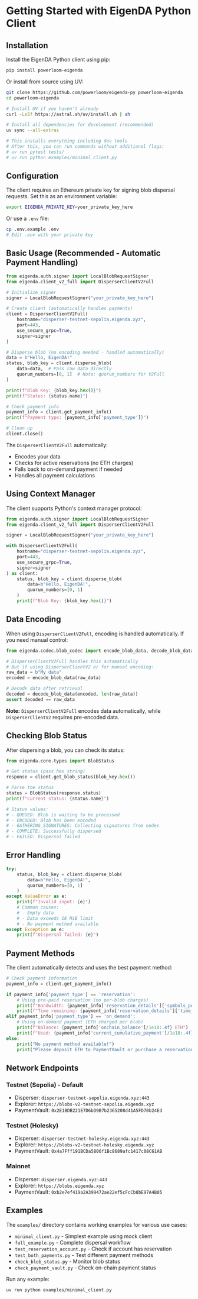 # Getting Started with EigenDA Python Client

## Installation

Install the EigenDA Python client using pip:

```bash
pip install powerloom-eigenda
```

Or install from source using UV:

```bash
git clone https://github.com/powerloom/eigenda-py powerloom-eigenda
cd powerloom-eigenda

# Install UV if you haven't already
curl -LsSf https://astral.sh/uv/install.sh | sh

# Install all dependencies for development (recommended)
uv sync --all-extras

# This installs everything including dev tools
# After this, you can run commands without additional flags:
# uv run pytest tests/
# uv run python examples/minimal_client.py
```

## Configuration

The client requires an Ethereum private key for signing blob dispersal requests. Set this as an environment variable:

```bash
export EIGENDA_PRIVATE_KEY=your_private_key_here
```

Or use a `.env` file:

```bash
cp .env.example .env
# Edit .env with your private key
```

## Basic Usage (Recommended - Automatic Payment Handling)

```python
from eigenda.auth.signer import LocalBlobRequestSigner
from eigenda.client_v2_full import DisperserClientV2Full

# Initialize signer
signer = LocalBlobRequestSigner("your_private_key_here")

# Create client (automatically handles payments)
client = DisperserClientV2Full(
    hostname="disperser-testnet-sepolia.eigenda.xyz",
    port=443,
    use_secure_grpc=True,
    signer=signer
)

# Disperse blob (no encoding needed - handled automatically)
data = b"Hello, EigenDA!"
status, blob_key = client.disperse_blob(
    data=data,  # Pass raw data directly
    quorum_numbers=[0, 1]  # Note: quorum_numbers for V2Full
)

print(f"Blob Key: {blob_key.hex()}")
print(f"Status: {status.name}")

# Check payment info
payment_info = client.get_payment_info()
print(f"Payment type: {payment_info['payment_type']}")

# Clean up
client.close()
```

The `DisperserClientV2Full` automatically:
- Encodes your data
- Checks for active reservations (no ETH charges)
- Falls back to on-demand payment if needed
- Handles all payment calculations

## Using Context Manager

The client supports Python's context manager protocol:

```python
from eigenda.auth.signer import LocalBlobRequestSigner
from eigenda.client_v2_full import DisperserClientV2Full

signer = LocalBlobRequestSigner("your_private_key_here")

with DisperserClientV2Full(
    hostname="disperser-testnet-sepolia.eigenda.xyz",
    port=443,
    use_secure_grpc=True,
    signer=signer
) as client:
    status, blob_key = client.disperse_blob(
        data=b"Hello, EigenDA!",
        quorum_numbers=[0, 1]
    )
    print(f"Blob Key: {blob_key.hex()}")
```

## Data Encoding

When using `DisperserClientV2Full`, encoding is handled automatically. If you need manual control:

```python
from eigenda.codec.blob_codec import encode_blob_data, decode_blob_data

# DisperserClientV2Full handles this automatically
# But if using DisperserClientV2 or for manual encoding:
raw_data = b"My data"
encoded = encode_blob_data(raw_data)

# Decode data after retrieval
decoded = decode_blob_data(encoded, len(raw_data))
assert decoded == raw_data
```

**Note:** `DisperserClientV2Full` encodes data automatically, while `DisperserClientV2` requires pre-encoded data.

## Checking Blob Status

After dispersing a blob, you can check its status:

```python
from eigenda.core.types import BlobStatus

# Get status (pass hex string)
response = client.get_blob_status(blob_key.hex())

# Parse the status
status = BlobStatus(response.status)
print(f"Current status: {status.name}")

# Status values:
# - QUEUED: Blob is waiting to be processed
# - ENCODED: Blob has been encoded
# - GATHERING_SIGNATURES: Collecting signatures from nodes
# - COMPLETE: Successfully dispersed
# - FAILED: Dispersal failed
```

## Error Handling

```python
try:
    status, blob_key = client.disperse_blob(
        data=b"Hello, EigenDA!",
        quorum_numbers=[0, 1]
    )
except ValueError as e:
    print(f"Invalid input: {e}")
    # Common causes:
    # - Empty data
    # - Data exceeds 16 MiB limit
    # - No payment method available
except Exception as e:
    print(f"Dispersal failed: {e}")
```

## Payment Methods

The client automatically detects and uses the best payment method:

```python
# Check payment information
payment_info = client.get_payment_info()

if payment_info['payment_type'] == 'reservation':
    # Using pre-paid reservation (no per-blob charges)
    print(f"Bandwidth: {payment_info['reservation_details']['symbols_per_second']} symbols/sec")
    print(f"Time remaining: {payment_info['reservation_details']['time_remaining']} seconds")
elif payment_info['payment_type'] == 'on_demand':
    # Using on-demand payment (ETH charged per blob)
    print(f"Balance: {payment_info['onchain_balance']/1e18:.4f} ETH")
    print(f"Used: {payment_info['current_cumulative_payment']/1e18:.4f} ETH")
else:
    print("No payment method available!")
    print("Please deposit ETH to PaymentVault or purchase a reservation")
```

## Network Endpoints

### Testnet (Sepolia) - Default
- Disperser: `disperser-testnet-sepolia.eigenda.xyz:443`
- Explorer: `https://blobs-v2-testnet-sepolia.eigenda.xyz`
- PaymentVault: `0x2E1BDB221E7D6bD9B7b2365208d41A5FD70b24Ed`

### Testnet (Holesky)
- Disperser: `disperser-testnet-holesky.eigenda.xyz:443`
- Explorer: `https://blobs-v2-testnet-holesky.eigenda.xyz`
- PaymentVault: `0x4a7Fff191BCDa5806f1Bc8689afc1417c08C61AB`

### Mainnet
- Disperser: `disperser.eigenda.xyz:443`
- Explorer: `https://blobs.eigenda.xyz`
- PaymentVault: `0xb2e7ef419a2A399472ae22ef5cFcCb8bE97A4B05`

## Examples

The `examples/` directory contains working examples for various use cases:

- `minimal_client.py` - Simplest example using mock client
- `full_example.py` - Complete dispersal workflow
- `test_reservation_account.py` - Check if account has reservation
- `test_both_payments.py` - Test different payment methods
- `check_blob_status.py` - Monitor blob status
- `check_payment_vault.py` - Check on-chain payment status

Run any example:
```bash
uv run python examples/minimal_client.py
```
